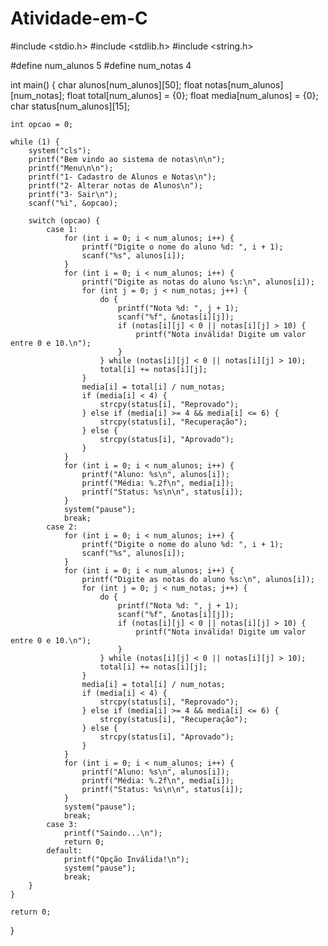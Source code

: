 # Atividade-em-C

#include <stdio.h>
#include <stdlib.h>
#include <string.h>

#define num_alunos 5
#define num_notas 4

int main() {
    char alunos[num_alunos][50];
    float notas[num_alunos][num_notas];
    float total[num_alunos] = {0};
    float media[num_alunos] = {0};
    char status[num_alunos][15];
    
    int opcao = 0;
    
    while (1) {
        system("cls");
        printf("Bem vindo ao sistema de notas\n\n");
        printf("Menu\n\n");
        printf("1- Cadastro de Alunos e Notas\n");
        printf("2- Alterar notas de Alunos\n");
        printf("3- Sair\n");
        scanf("%i", &opcao);

        switch (opcao) {
            case 1:
                for (int i = 0; i < num_alunos; i++) {
                    printf("Digite o nome do aluno %d: ", i + 1);
                    scanf("%s", alunos[i]);
                }
                for (int i = 0; i < num_alunos; i++) {
                    printf("Digite as notas do aluno %s:\n", alunos[i]);
                    for (int j = 0; j < num_notas; j++) {
                        do {
                            printf("Nota %d: ", j + 1);
                            scanf("%f", &notas[i][j]);
                            if (notas[i][j] < 0 || notas[i][j] > 10) {
                                printf("Nota inválida! Digite um valor entre 0 e 10.\n");
                            }
                        } while (notas[i][j] < 0 || notas[i][j] > 10);
                        total[i] += notas[i][j];
                    }
                    media[i] = total[i] / num_notas;
                    if (media[i] < 4) {
                        strcpy(status[i], "Reprovado");
                    } else if (media[i] >= 4 && media[i] <= 6) {
                        strcpy(status[i], "Recuperação");
                    } else {
                        strcpy(status[i], "Aprovado");
                    }
                }
                for (int i = 0; i < num_alunos; i++) {
                    printf("Aluno: %s\n", alunos[i]);
                    printf("Média: %.2f\n", media[i]);
                    printf("Status: %s\n\n", status[i]);
                }
                system("pause");
                break;
            case 2:
                for (int i = 0; i < num_alunos; i++) {
                    printf("Digite o nome do aluno %d: ", i + 1);
                    scanf("%s", alunos[i]);
                }
                for (int i = 0; i < num_alunos; i++) {
                    printf("Digite as notas do aluno %s:\n", alunos[i]);
                    for (int j = 0; j < num_notas; j++) {
                        do {
                            printf("Nota %d: ", j + 1);
                            scanf("%f", &notas[i][j]);
                            if (notas[i][j] < 0 || notas[i][j] > 10) {
                                printf("Nota inválida! Digite um valor entre 0 e 10.\n");
                            }
                        } while (notas[i][j] < 0 || notas[i][j] > 10);
                        total[i] += notas[i][j];
                    }
                    media[i] = total[i] / num_notas;
                    if (media[i] < 4) {
                        strcpy(status[i], "Reprovado");
                    } else if (media[i] >= 4 && media[i] <= 6) {
                        strcpy(status[i], "Recuperação");
                    } else {
                        strcpy(status[i], "Aprovado");
                    }
                }
                for (int i = 0; i < num_alunos; i++) {
                    printf("Aluno: %s\n", alunos[i]);
                    printf("Média: %.2f\n", media[i]);
                    printf("Status: %s\n\n", status[i]);
                }
                system("pause"); 
                break;
            case 3:
                printf("Saindo...\n");
                return 0;
            default:
                printf("Opção Inválida!\n");
                system("pause");
                break;
        }
    }

    return 0;
}

